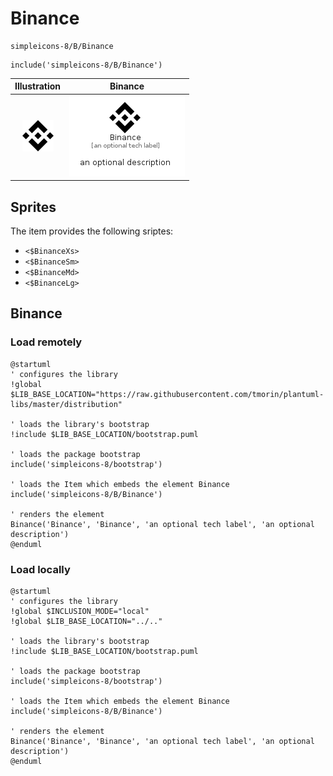 # Binance


```text
simpleicons-8/B/Binance
```

```text
include('simpleicons-8/B/Binance')
```



| Illustration | Binance |
| :---: | :---: |
| ![illustration for Illustration](../../simpleicons-8/B/Binance.png) | ![illustration for Binance](../../simpleicons-8/B/Binance.Local.png) |



## Sprites
The item provides the following sriptes:

- `<$BinanceXs>`
- `<$BinanceSm>`
- `<$BinanceMd>`
- `<$BinanceLg>`





## Binance

### Load remotely
```plantuml
@startuml
' configures the library
!global $LIB_BASE_LOCATION="https://raw.githubusercontent.com/tmorin/plantuml-libs/master/distribution"

' loads the library's bootstrap
!include $LIB_BASE_LOCATION/bootstrap.puml

' loads the package bootstrap
include('simpleicons-8/bootstrap')

' loads the Item which embeds the element Binance
include('simpleicons-8/B/Binance')

' renders the element
Binance('Binance', 'Binance', 'an optional tech label', 'an optional description')
@enduml
```

### Load locally
```plantuml
@startuml
' configures the library
!global $INCLUSION_MODE="local"
!global $LIB_BASE_LOCATION="../.."

' loads the library's bootstrap
!include $LIB_BASE_LOCATION/bootstrap.puml

' loads the package bootstrap
include('simpleicons-8/bootstrap')

' loads the Item which embeds the element Binance
include('simpleicons-8/B/Binance')

' renders the element
Binance('Binance', 'Binance', 'an optional tech label', 'an optional description')
@enduml
```

